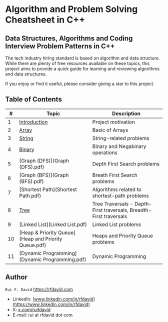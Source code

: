 # Algorithm and Problem Solving Cheatsheet in C++
## Data Structures, Algorithms and Coding Interview Problem Patterns in C++

The tech industry hiring standard is based on algorithm and data structure. 
While there are plenty of free resources available on these topics, this project aims to provide
a quick guide for learning and reviewing algorithms and data structures.

If you enjoy or find it useful, please consider giving a star to this project.

## Table of Contents

| # | Topic | Description |
|---|-------|-------------|
| 1 | [Introduction](Introduction.pdf) | Project motivation |
| 2 | [Array](Array.pdf) | Basic of Arrays |
| 3 | [String](String.pdf) | String-related problems |
| 4 | [Binary](Binary.pdf) | Binary and Negabinary operations |
| 5 | [Graph (DFS)](Graph \(DFS\).pdf) | Depth First Search problems |
| 6 | [Graph (BFS)](Graph \(BFS\).pdf) | Breath First Search problems |
| 7 | [Shortest Path](Shortest Path.pdf) | Algorithms related to shortest-path problems |
| 8 | [Tree](Tree.pdf) | Tree Traversals - Depth-First traversals, Breadth-First traversals |
| 9 | [Linked List](Linked List.pdf) | Linked List problems |
| 10 | [Heap & Priority Queue](Heap and Priority Queue.pdf) | Heaps and Priority Queue problems |
| 11 | [Dynamic Programming](Dynamic Programming.pdf) | Dynamic Programming |

## Author

`Rui F. David`  https://rfdavid.com
- LinkedIn: [www.linkedin.com/in/rfdavid](https://www.linkedin.com/in/rfdavid)
- X: [x.com/ruifdavid](https://x.com/ruifdavid)
- E-mail: rui at rfdavid dot com

